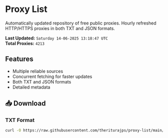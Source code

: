 # Proxy List

Automatically updated repository of free public proxies. Hourly refreshed HTTP/HTTPS proxies in both TXT and JSON formats.

**Last Updated:** `Saturday 14-06-2025 13:18:47 UTC`  
**Total Proxies:** `4213`

## Features
- Multiple reliable sources
- Concurrent fetching for faster updates
- Both TXT and JSON formats
- Detailed metadata

## 📥 Download

### TXT Format
```bash
curl -O https://raw.githubusercontent.com/theriturajps/proxy-list/main/proxies.txt